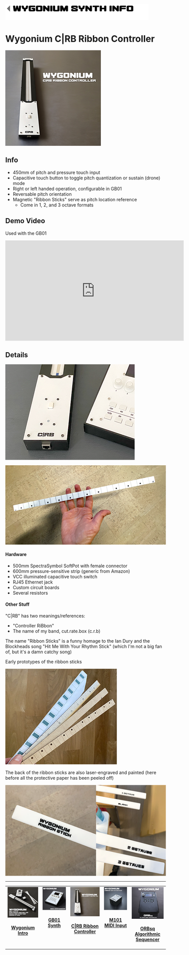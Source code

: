[<img alt="Return to main page link image" src="images/nav_main.png" height="50px">](/README.md)

# Wygonium C|RB Ribbon Controller

![A picture of the Wygonium C-RB Ribbon Controller. It is a long, rectangular device that is mostly black with a long touch strip and a white panel with a button.](/images/Wygonium_CRB_square.jpg)

## Info

- 450mm of pitch and pressure touch input
- Capacitive touch button to toggle pitch quantization or sustain (drone) mode
- Right or left handed operation, configurable in GB01
- Reversable pitch orientation
- Magnetic "Ribbon Sticks" serve as pitch location reference
    - Come in 1, 2, and 3 octave formats

## Demo Video

Used with the GB01

<iframe width="560" height="315" src="https://www.youtube.com/embed/F4Fk_X3j23E?si=3ApcUsWsLcP-X0Cu" title="YouTube video player" frameborder="0" allow="accelerometer; autoplay; clipboard-write; encrypted-media; gyroscope; picture-in-picture; web-share" referrerpolicy="strict-origin-when-cross-origin" allowfullscreen></iframe>

## Details

![Another picture of the C-RB, showing the connector panel](/images/CRB_connector.png)

![A ribbon stick being held in the hand](/images/CRB_sticks_first.png)

#### Hardware 

- 500mm SpectraSymbol SoftPot with female connector
- 600mm pressure-sensitive strip (generic from Amazon)
- VCC illuminated capacitive touch switch
- RJ45 Ethernet jack
- Custom circuit boards
- Several resistors

#### Other Stuff

"C|RB" has two meanings/references:
- "Controller RiBbon"
- The name of my band, cut.rate.box (c.r.b)

The name "Ribbon Sticks" is a funny homage to the Ian Dury and the Blockheads song "Hit Me With Your Rhythm Stick" (which I'm not a big fan of, but it's a damn catchy song)

Early prototypes of the ribbon sticks

![A pic of the prototypes of the ribbon sticks - one is paper, the others are laser-cut with penciled-on markings](/images/CRB_sticks_alpha.png)

The back of the ribbon sticks are also laser-engraved and painted (here before all the protective paper has been peeled off)

![A pic of the back of the ribbon sticks](/images/CRB_sticks_back.png)

__________

<table align="center">
    <tr valign="top">
        <td align="center" width="150px" valign="top"><a href="/Wygonium-Info/"><img src="images/WygoniumKit_square.png" width="100px" /></a><p><h4 id="wygonium-intro"><a href="/Wygonium-Info/">Wygonium Intro</a></h4></p></td>
        <td align="center" width="150px" valign="top"><a href="/Wygonium-Info/WygoniumGB01.html"><img src="images/Wygonium_GB01_square.jpg" width="100px" /></a><p><h4 id="gb01-synth"><a href="/Wygonium-Info/WygoniumGB01.html">GB01 Synth</a></h4></p></td>
        <td align="center" width="150px" valign="top"><a href="/Wygonium-Info/CRBController.html"><img src="images/Wygonium_CRB_square.jpg" width="100px" /></a><p><h4 id="crb-ribbon-controller"><a href="/Wygonium-Info/CRBController.html">C|RB Ribbon Controller</a></h4></p></td>
        <td align="center" width="150px" valign="top"><a href="/Wygonium-Info/WygoniumM101.html"><img src="images/Wygonium_M101_square.jpg" width="100px" /></a><p><h4 id="m101-midi-input"><a href="/Wygonium-Info/WygoniumM101.html">M101 MIDI Input</a></h4></p></td>
        <td align="center" width="150px" valign="top"><a href="/Wygonium-Info/WygoniumORBsq.html"><img src="images/Wygonium_ORBsq_square.jpg" width="100px" /></a><p><h4 id="orbsq-algorithmic-sequencer"><a href="/Wygonium-Info/WygoniumORBsq.html">ORBsq Algorithmic Sequencer</a></h4></p></td>
    </tr>
</table>
